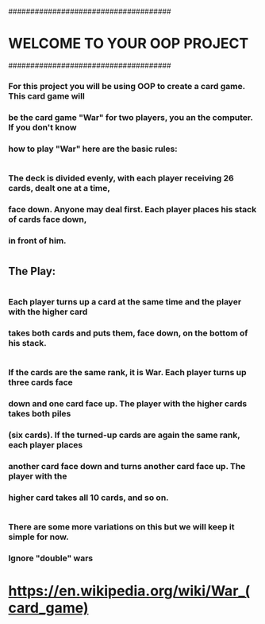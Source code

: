 #####################################
# WELCOME TO YOUR OOP PROJECT #####
#####################################

### For this project you will be using OOP to create a card game. This card game will
### be the card game "War" for two players, you an the computer. If you don't know
### how to play "War" here are the basic rules:
#
### The deck is divided evenly, with each player receiving 26 cards, dealt one at a time,
### face down. Anyone may deal first. Each player places his stack of cards face down,
### in front of him.
#
## The Play:
#
### Each player turns up a card at the same time and the player with the higher card
### takes both cards and puts them, face down, on the bottom of his stack.
#
### If the cards are the same rank, it is War. Each player turns up three cards face
### down and one card face up. The player with the higher cards takes both piles
### (six cards). If the turned-up cards are again the same rank, each player places
### another card face down and turns another card face up. The player with the
### higher card takes all 10 cards, and so on.
#
### There are some more variations on this but we will keep it simple for now.
### Ignore "double" wars
#
# https://en.wikipedia.org/wiki/War_(card_game)
